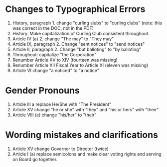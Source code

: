 # Changes to Typographical Errors

1. History, paragraph 1. change "curling slubs" to "curling clubs" (note: this was correct in the DOC, not in the PDF)
2. History. Make capitalization of Curling Club consistent throughout.
3. Article IV (a) 2. change "The may" to "They may"
4. Article IX, paragraph 2. Change "sent notices" to "send notices"
5. Article II, paragraph 2. Change "but balloting" to "by balloting"
6. Throughout: capitalize "the Corporation"
7. Renumber Article XV to XIV (fourteen was missing)
8. Renumber Article XII Fiscal Year to Article XI (eleven was missing)
9. Article VI change "a noticed" to "a notice"

# Gender Pronouns

1. Article III a replace He/She with "The President"
2. Article XV change "he or she" with "they" and "his or hers" with "their"
3. Article VIII (e) change "his/her" to "their"

# Wording mistakes and clarifications

1. Article XV change Governor to Director (twice)
2. Article I (a) replace semicolons and make clear voting rights and serving on Board go together.
